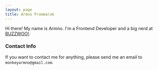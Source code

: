 ```yaml
---
layout: page
title: Armno Prommarak
---
```


<p class="lead">
  Hi there! My name is Armno. I'm a Frontend Developer and a big nerd at <a href="https://buzzwoo.de" target="_blank" rel="noopener">BUZZWOO!</a>.
</p>

### Contact Info

If you want to contact me for anything, please send me an email to `monkeyarmno@gmail.com`.

